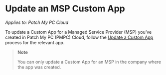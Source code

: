 # Update an MSP Custom App

_Applies to: Patch My PC Cloud_

To update a Custom App for a Managed Service Provider (MSP) you’ve created in Patch My PC (PMPC) Cloud, follow the [Update a Custom App](../../custom-apps/update-a-custom-app.md) process for the relevant app.

<blockquote class="wp-block-quote">
<p><strong>Note</strong></p>
<p>You can only update a Custom App for an MSP in the company where the app was created.</p>
</blockquote>